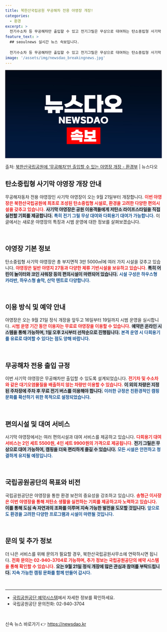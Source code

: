 ```yaml
---
title: 북한산국립공원 무공해차 전용 야영장 개장!
categories:
  - 환경
excerpt: >
  전기수소차 등 무공해차만 출입할 수 있고 전기그릴은 무상으로 대여하는 탄소중립형 사기막 야영장이 북한산에 최…
feature_text: >
  ## seoulnews 실시간 뉴스 속보입니다.

  전기수소차 등 무공해차만 출입할 수 있고 전기그릴은 무상으로 대여하는 탄소중립형 사기막 야영장이 북한산에 최…
image: '/assets/img/newsdao_breakingnews.jpg'
---
```


![뉴스다오 속보](/assets/img/newsdao_breakingnews.jpg)

<p>출처: <a href="https://newsdao.kr/1774" rel="dofollow">북한산국립공원에 ‘무공해차’만 출입할 수 있는 야영장 개장 - 환경부</a> | 뉴스다오</p>

<h2 data-ke-size="size26">탄소중립형 사기막 야영장 개장 안내</h2>

<p data-ke-size="size16">무공해자동차 전용 야영장인 사기막 야영장이 오는 9월 21일부터 개장합니다. <b><span style="color: #ee2323;">이번 야영장은 북한산국립공원에 최초로 조성된 탄소중립형 시설로, 환경을 고려한 다양한 편의시설을 갖추고 있습니다.</span></b> <b><span style="background-color: #21538527;">사기막 야영장은 공원 이용객들에게 저탄소 라이프스타일을 직접 실천할 기회를 제공합니다.</span></b> <b><span style="color: #1a5490;">특히 전기 그릴 무상 대여와 다회용기 대여가 가능합니다.</span></b> 이 글에서는 새로운 야영장의 특징과 시범 운영에 대한 정보를 살펴보겠습니다.</p>

<p data-ke-size="size16">&nbsp;</p>

<h2 data-ke-size="size26">야영장 기본 정보</h2>

<p data-ke-size="size16">탄소중립형 사기막 야영장은 총 부지면적 3만 5000㎡에 여러 가지 시설을 갖추고 있습니다. <b><span style="color: #ee2323;">야영장은 일반 야영지 27동과 다양한 체류 기반시설을 보유하고 있습니다.</span></b> <b><span style="background-color: #21538527;">특히 어린이 놀이터와 코인 샤워장 등의 편의시설이 마련되어 있습니다.</span></b> <b><span style="color: #1a5490;">시설 구성은 하우스형 카라반, 하우스형 솔막, 산막 텐트로 다양합니다.</span></b></p>

<p data-ke-size="size16">&nbsp;</p>

<h2 data-ke-size="size26">이용 방식 및 예약 안내</h2>

<p data-ke-size="size16">야영장은 오는 9월 21일 정식 개장을 앞두고 16일부터 19일까지 시범 운영을 실시합니다. <b><span style="color: #ee2323;">시범 운영 기간 동안 이용자는 무료로 야영장을 이용할 수 있습니다.</span></b> <b><span style="background-color: #21538527;">예약은 온라인 시스템을 통해 가능하며, 1일 오후 2시부터 선착순으로 진행됩니다.</span></b> <b><span style="color: #1a5490;">본격 운영 시 다회용기를 유료로 대여할 수 있다는 점도 양해 바랍니다.</span></b></p>

<p data-ke-size="size16">&nbsp;</p>

<h2 data-ke-size="size26">무공해차 전용 출입 규정</h2>

<p data-ke-size="size16">이번 사기막 야영장은 무공해차만 출입할 수 있도록 설계되었습니다. <b><span style="color: #ee2323;">전기차 및 수소차와 같은 대기오염물질을 배출하지 않는 차량만 이용할 수 있습니다.</span></b> <b><span style="background-color: #21538527;">이 외의 차량은 지정된 주차장에 주차 후 무료 전기 버스를 이용해야 합니다.</span></b> <b><span style="color: #1a5490;">이러한 규정은 친환경적인 캠핑 문화를 확산하기 위한 목적으로 설정되었습니다.</span></b></p>

<p data-ke-size="size16">&nbsp;</p>

<h2 data-ke-size="size26">편의시설 및 대여 서비스</h2>

<p data-ke-size="size16">사기막 야영장에서는 여러 편의시설과 대여 서비스를 제공하고 있습니다. <b><span style="color: #ee2323;">다회용기 대여 서비스는 2인 세트 5500원, 4인 세트 9900원의 가격으로 제공됩니다.</span></b> <b><span style="background-color: #21538527;">전기 그릴은 무상으로 대여 가능하여, 캠핑을 더욱 편리하게 즐길 수 있습니다.</span></b> <b><span style="color: #1a5490;">모든 시설은 안전하고 청결하게 유지될 예정입니다.</span></b></p>

<p data-ke-size="size16">&nbsp;</p>

<h2 data-ke-size="size26">국립공원공단의 목표와 비전</h2>

<p data-ke-size="size16">국립공원공단은 야영장을 통한 환경 보전의 중요성을 강조하고 있습니다. <b><span style="color: #ee2323;">송형근 이사장은 이번 야영장을 통해 저탄소 생활을 실천하는 기회를 제공하고자 노력하고 있습니다.</span></b> <b><span style="background-color: #21538527;">이를 통해 도심 속 자연과의 조화를 이루며 지속 가능한 발전을 도모할 것입니다.</span></b> <b><span style="color: #1a5490;">앞으로도 환경을 고려한 다양한 프로그램과 시설이 마련될 것입니다.</span></b></p>

<p data-ke-size="size16">&nbsp;</p>

<h2 data-ke-size="size26">문의 및 추가 정보</h2>

<p data-ke-size="size16">더 나은 서비스를 위해 문의가 필요할 경우, 북한산국립공원사무소에 연락하시면 됩니다. <b><span style="color: #ee2323;">전화 문의는 02-940-3704로 가능하며, 추가 정보는 국립공원공단의 예약 시스템을 통해 확인할 수 있습니다.</span></b> <b><span style="background-color: #21538527;">오는 9월 21일 정식 개장에 많은 관심과 참여를 부탁드립니다.</span></b> <b><span style="color: #1a5490;">지속 가능한 캠핑 문화를 함께 만들어 갑시다.</span></b></p>

<p data-ke-size="size16">&nbsp;</p>

<hr>

<ul>
    <li><a href="https://reservation.knps.or.kr">국립공원공단 예약시스템</a>에서 자세한 정보를 확인하세요.</li>
    <li>국립공원공단 문의전화: 02-940-3704</li>
</ul>

<p data-ke-size="size16">&nbsp;</p> 

신속 뉴스 바로가기 👉 <a href="https://newsdao.kr" rel="dofollow">https://newsdao.kr</a>


